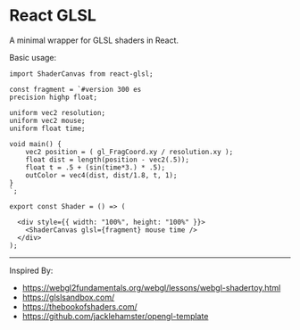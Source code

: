 # React GLSL

A minimal wrapper for GLSL shaders in React.

Basic usage:

```
import ShaderCanvas from react-glsl;

const fragment = `#version 300 es
precision highp float;

uniform vec2 resolution;
uniform vec2 mouse;
uniform float time;

void main() {
    vec2 position = ( gl_FragCoord.xy / resolution.xy );
    float dist = length(position - vec2(.5));
    float t = .5 + (sin(time*3.) * .5);
    outColor = vec4(dist, dist/1.8, t, 1);
}
`;

export const Shader = () => (

  <div style={{ width: "100%", height: "100%" }}>
    <ShaderCanvas glsl={fragment} mouse time />
  </div>
);
```

---

Inspired By:

- https://webgl2fundamentals.org/webgl/lessons/webgl-shadertoy.html
- https://glslsandbox.com/
- https://thebookofshaders.com/
- https://github.com/jacklehamster/opengl-template
